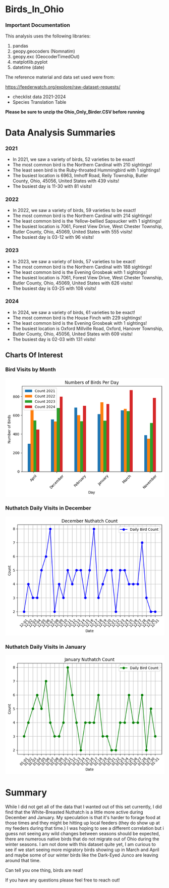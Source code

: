 # Birds_In_Ohio
### Important Documentation
This analysis uses the following libraries:
   1. pandas
   2. geopy.geocoders (Nomnatim)
   3. geopy.exc (GeocoderTimedOut)
   4. matplotlib.pyplot
   5. datetime (date)

The reference material and data set used were from:

https://feederwatch.org/explore/raw-dataset-requests/
   - checklist data 2021-2024
   - Species Translation Table

**Please be sure to unzip the Ohio_Only_Birder.CSV before running**


# Data Analysis Summaries
### 2021
   - In 2021, we saw a variety of birds, 52 varieties to be exact!
   - The most common bird is the Northern Cardinal with 210 sightings!
   - The least seen bird is the Ruby-throated Hummingbird with 1 sightings!
   - The busiest location is 6963, Imhoff Road, Reily Township, Butler County, Ohio, 45056, United States with 439 visits!
   - The busiest day is 11-30 with 81 visits!
### 2022
   - In 2022, we saw a variety of birds, 59 varieties to be exact!
   - The most common bird is the Northern Cardinal with 214 sightings!
   - The least common bird is the Yellow-bellied Sapsucker with 1 sightings!
   - The busiest location is 7061, Forest View Drive, West Chester Township, Butler County, Ohio, 45069, United States with 555 visits!
   - The busiest day is 03-12 with 96 visits!
### 2023
   - In 2023, we saw a variety of birds, 57 varieties to be exact!
   - The most common bird is the Northern Cardinal with 188 sightings!
   - The least common bird is the Evening Grosbeak with 1 sightings!
   - The busiest location is 7061, Forest View Drive, West Chester Township, Butler County, Ohio, 45069, United States with 626 visits!
   - The busiest day is 03-25 with 108 visits!
### 2024
   - In 2024, we saw a variety of birds, 61 varieties to be exact!
   - The most common bird is the House Finch with 229 sightings!
   - The least common bird is the Evening Grosbeak with 1 sightings!
   - The busiest location is Oxford Millville Road, Oxford, Hanover Township, Butler County, Ohio, 45056, United States with 609 visits!
   - The busiest day is 02-03 with 131 visits!

## Charts Of Interest
 ### Bird Visits by Month
 ![Bird Visits by Month](\Birds_Per_Month.png)

 ### Nuthatch Daily Visits in December
 ![December Nuthatch Visits](\December_Nuthatch_Chart.png)

 ### Nuthatch Daily Visits in January
 ![January Nuthatch Visits](\January_Nuthatch_Chart.png)


# Summary
While I did not get all of the data that I wanted out of this set currently, I did find that the White-Breasted Nuthatch is a little more active during December and January.  My speculation is that it's harder to forage food at those times and they might be hitting up local feeders (they do show up at my feeders during that time.)   I was hoping to see a different correlation but i guess not seeing any wild changes between seasons should be expected, there are numerous native birds that do not migrate out of Ohio during the winter seasons.  I am not done with this dataset quite yet, I am curious to see if we start seeing more migratory birds showing up in March and April and maybe some of our winter birds like the Dark-Eyed Junco are leaving around that time.  

Can tell you one thing, birds are neat!

If you have any questions please feel free to reach out!